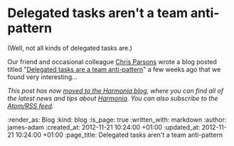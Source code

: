 Delegated tasks aren't a team anti-pattern
==========================================

(Well, not all kinds of delegated tasks are.)

Our friend and occasional colleague [Chris Parsons][] wrote a blog posted titled "[Delegated tasks are a team anti-pattern][dtaatap]" a few weeks ago that we found very interesting&hellip;

_This post has now [moved to the Harmonia blog](https://harmonia.io/blog/delegated-tasks-arent-an-anti-pattern), where you can find all of the latest news and tips about [Harmonia][]. You can also subscribe to the [Atom/RSS feed](https://harmonia.io/blog/feed)._

[Chris Parsons]: http://chrismdp.com
[dtaatap]: http://chrismdp.com/2012/10/delegated-tasks-are-a-team-anti-pattern/
[Harmonia]: https://harmonia.io

:render_as: Blog
:kind: blog
:is_page: true
:written_with: markdown
:author: james-adam
:created_at: 2012-11-21 10:24:00 +01:00
:updated_at: 2012-11-21 10:24:00 +01:00
:page_title: Delegated tasks aren't a team anti-pattern
